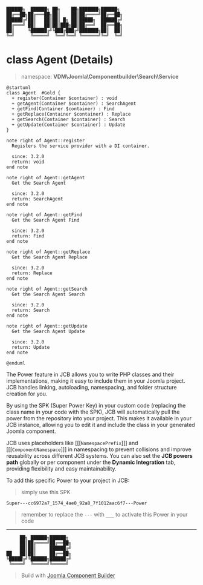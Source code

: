```
██████╗  ██████╗ ██╗    ██╗███████╗██████╗
██╔══██╗██╔═══██╗██║    ██║██╔════╝██╔══██╗
██████╔╝██║   ██║██║ █╗ ██║█████╗  ██████╔╝
██╔═══╝ ██║   ██║██║███╗██║██╔══╝  ██╔══██╗
██║     ╚██████╔╝╚███╔███╔╝███████╗██║  ██║
╚═╝      ╚═════╝  ╚══╝╚══╝ ╚══════╝╚═╝  ╚═╝
```
# class Agent (Details)
> namespace: **VDM\Joomla\Componentbuilder\Search\Service**

```uml
@startuml
class Agent  #Gold {
  + register(Container $container) : void
  + getAgent(Container $container) : SearchAgent
  + getFind(Container $container) : Find
  + getReplace(Container $container) : Replace
  + getSearch(Container $container) : Search
  + getUpdate(Container $container) : Update
}

note right of Agent::register
  Registers the service provider with a DI container.

  since: 3.2.0
  return: void
end note

note right of Agent::getAgent
  Get the Search Agent

  since: 3.2.0
  return: SearchAgent
end note

note right of Agent::getFind
  Get the Search Agent Find

  since: 3.2.0
  return: Find
end note

note right of Agent::getReplace
  Get the Search Agent Replace

  since: 3.2.0
  return: Replace
end note

note right of Agent::getSearch
  Get the Search Agent Search

  since: 3.2.0
  return: Search
end note

note right of Agent::getUpdate
  Get the Search Agent Update

  since: 3.2.0
  return: Update
end note
 
@enduml
```

The Power feature in JCB allows you to write PHP classes and their implementations, making it easy to include them in your Joomla project. JCB handles linking, autoloading, namespacing, and folder structure creation for you.

By using the SPK (Super Power Key) in your custom code (replacing the class name in your code with the SPK), JCB will automatically pull the power from the repository into your project. This makes it available in your JCB instance, allowing you to edit it and include the class in your generated Joomla component.

JCB uses placeholders like [[[`NamespacePrefix`]]] and [[[`ComponentNamespace`]]] in namespacing to prevent collisions and improve reusability across different JCB systems. You can also set the **JCB powers path** globally or per component under the **Dynamic Integration** tab, providing flexibility and easy maintainability.

To add this specific Power to your project in JCB:

> simply use this SPK
```
Super---cc6972a7_1574_4ae0_92a8_7f1012aac6f7---Power
```
> remember to replace the `---` with `___` to activate this Power in your code

---
```
     ██╗ ██████╗██████╗
     ██║██╔════╝██╔══██╗
     ██║██║     ██████╔╝
██   ██║██║     ██╔══██╗
╚█████╔╝╚██████╗██████╔╝
 ╚════╝  ╚═════╝╚═════╝
```
> Build with [Joomla Component Builder](https://git.vdm.dev/joomla/Component-Builder)

